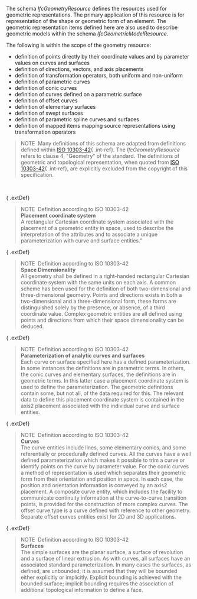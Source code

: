 The schema _IfcGeometryResource_ defines the resources used for geometric representations. The primary application of this resource is for representation of the shape or geometric form of an element. The geometric representation items defined here are also used to describe geometric models within the schema _IfcGeometricModelResource_.

The following is within the scope of the geometry resource:

* definition of points directly by their coordinate values and by parameter values on curves and surfaces
* definition of directions, vectors, and axis placements
* definition of transformation operators, both uniform and non-uniform
* definition of parametric curves
* definition of conic curves
* definition of curves defined on a parametric surface
* definition of offset curves
* definition of elementary surfaces
* definition of swept surfaces
* definition of parametric spline curves and surfaces
* definition of mapped items mapping source representations using transformation operators

> NOTE&nbsp; Many definitions of this schema are adapted from definitions defined within [ISO 10303-42](../../bibliography.htm#iso-10303-42){ .int-ref}. The _IfcGeometryResource_ refers to clause 4, "Geometry" of the standard. The definitions of geometric and topological representation, when quoted from [ISO 10303-42](../../bibliography.htm#iso-10303-42){ .int-ref}, are explicitly excluded from the copyright of this specification.

&nbsp;

{ .extDef}
> NOTE&nbsp; Definition according to ISO 10303-42  
> **Placement coordinate system**  
> A rectangular Cartesian coordinate system associated with the placement of a geometric entity in space, used to describe the interpretation of the attributes and to associate a unique parameterization with curve and surface entities."

{ .extDef}
> NOTE&nbsp; Definition according to ISO 10303-42  
> **Space Dimensionality**  
> All geometry shall be defined in a right-handed rectangular Cartesian coordinate system with the same units on each axis. A common scheme has been used for the definition of both two-dimensional and three-dimensional geometry. Points and directions exists in both a two-dimensional and a three-dimensional form, these forms are distinguished solely by the presence, or absence, of a third coordinate value. Complex geometric entities are all defined using points and directions from which their space dimensionality can be deduced.

{ .extDef}
> NOTE&nbsp; Definition according to ISO 10303-42  
> **Parameterization of analytic curves and surfaces**  
> Each curve on surface specified here has a defined parameterization. In some instances the definitions are in parametric terms. In others, the conic curves and elementary surfaces, the definitions are in geometric terms. In this latter case a placement coordinate system is used to define the parameterization. The geometric definitions contain some, but not all, of the data required for this. The relevant data to define this placement coordinate system is contained in the axis2 placement associated with the individual curve and surface entities.

{ .extDef}
> NOTE&nbsp; Definition according to ISO 10303-42  
> **Curves**  
> The curve entities include lines, some elementary conics, and some referentially or procedurally defined curves. All the curves have a well defined parameterization which makes it possible to trim a curve or identify points on the curve by parameter value. For the conic curves a method of representation is used which separates their geometric form from their orientation and position in space. In each case, the position and orientation information is conveyed by an axis2 placement. A composite curve entity, which includes the facility to communicate continuity information at the curve-to-curve transition points, is provided for the construction of more complex curves. The offset curve type is a curve defined with reference to other geometry. Separate offset curves entities exist for 2D and 3D applications.

{ .extDef}
> NOTE&nbsp; Definition according to ISO 10303-42  
> **Surfaces**  
> The simple surfaces are the planar surface, a surface of revolution and a surface of linear extrusion. As with curves, all surfaces have an associated standard parameterization. In many cases the surfaces, as defined, are unbounded; it is assumed that they will be bounded either explicitly or implicitly. Explicit bounding is achieved with the bounded surface; implicit bounding requires the association of additional topological information to define a face.